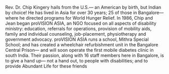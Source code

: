 ﻿---
name: Chip Kingery
description: Founder Director at proVISION ASIA
picture: chip_kingery.jpg

---

Rev. Dr. Chip Kingery hails from the U.S.— an American by birth, but Indian by choice!  He has lived in Asia for over 30 years; 25 of those in Bangalore— where he directed programs for World Hunger Relief. In 1986, Chip and Jean began proVISION ASIA, an NGO focused on all aspects of disability ministry: education, referrals for operations, provision of mobility aids, family and individual counseling, job-placement, physiotherapy and government advocacy. proVISION ASIA runs a school, Mithra Special School; and has created a wheelchair refurbishment unit in the Bangalore Central Prison— and will soon operate the first mobile diabetes clinic in south India. Their passion, along with 16 staff members here in Bangalore, is to give a hand up— not a hand out, to people with disabilities; and to provide Abundant Life for these friends